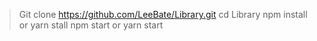 > Git clone https://github.com/LeeBate/Library.git
> cd Library
npm install or yarn stall
npm start or yarn start
